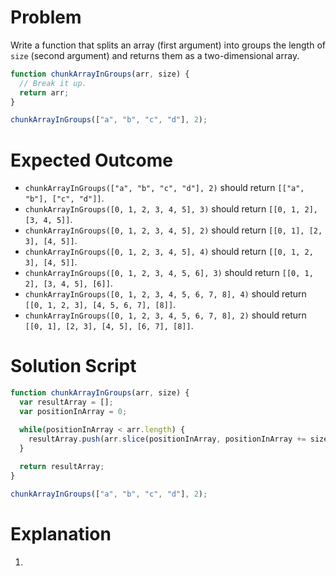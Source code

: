 # Problem

Write a function that splits an array (first argument) into groups the length of `size` (second argument) and returns them as a two-dimensional array.

```javascript
function chunkArrayInGroups(arr, size) {
  // Break it up.
  return arr;
}

chunkArrayInGroups(["a", "b", "c", "d"], 2);
```

# Expected Outcome

* `chunkArrayInGroups(["a", "b", "c", "d"], 2)` should return `[["a", "b"], ["c", "d"]]`.
* `chunkArrayInGroups([0, 1, 2, 3, 4, 5], 3)` should return `[[0, 1, 2], [3, 4, 5]]`.
* `chunkArrayInGroups([0, 1, 2, 3, 4, 5], 2)` should return `[[0, 1], [2, 3], [4, 5]]`.
* `chunkArrayInGroups([0, 1, 2, 3, 4, 5], 4)` should return `[[0, 1, 2, 3], [4, 5]]`.
* `chunkArrayInGroups([0, 1, 2, 3, 4, 5, 6], 3)` should return `[[0, 1, 2], [3, 4, 5], [6]]`.
* `chunkArrayInGroups([0, 1, 2, 3, 4, 5, 6, 7, 8], 4)` should return `[[0, 1, 2, 3], [4, 5, 6, 7], [8]]`.
* `chunkArrayInGroups([0, 1, 2, 3, 4, 5, 6, 7, 8], 2)` should return `[[0, 1], [2, 3], [4, 5], [6, 7], [8]]`.

# Solution Script

```javascript
function chunkArrayInGroups(arr, size) {
  var resultArray = [];
  var positionInArray = 0;

  while(positionInArray < arr.length) {
    resultArray.push(arr.slice(positionInArray, positionInArray += size));
  }
  
  return resultArray;  
}

chunkArrayInGroups(["a", "b", "c", "d"], 2);
```

# Explanation

1. 
